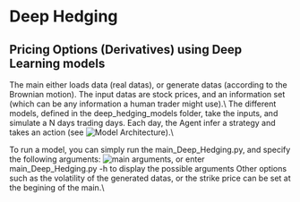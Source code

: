 # Deep Hedging 
## Pricing Options (Derivatives) using Deep Learning models

The main either loads data (real datas), or generate datas (according to the Brownian motion). The input datas are stock prices, and an information set (which can be any information a human trader might use).\\
The different models, defined in the deep_hedging_models folder, take the inputs, and simulate a N days trading days. Each day, the Agent infer a strategy and takes an action (see ![Model Architecture](https://gitlab.ethz.ch/dbolli/deep-hedging/-/blob/1410baa2d43cedafc0a38c8a54c01351e2f30afb/Deep-learning_strategy.jpg)).\\


To run a model, you can simply run the main_Deep_Hedging.py, and specify the following arguments:
![main arguments](https://gitlab.ethz.ch/dbolli/deep-hedging/-/blob/master/main_args.jpg), or enter main_Deep_Hedging.py -h to display the possible arguments
Other options such as the volatility of the generated datas, or the strike price can be set at the begining of the main.\\


